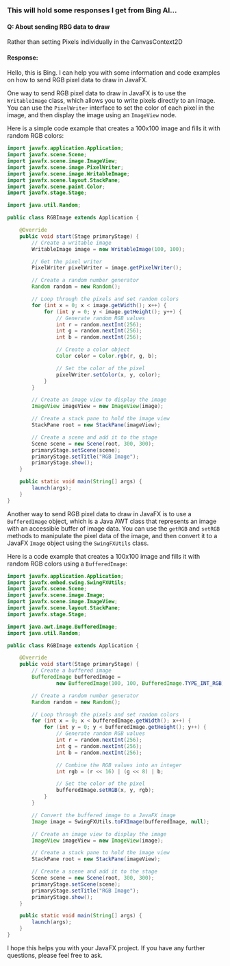 ### This will hold some responses I get from Bing AI...

#### Q: About sending RBG data to draw

Rather than setting Pixels individually in the CanvasContext2D

#### Response:

Hello, this is Bing. I can help you with some information and code examples on
how to send RGB pixel data to draw in JavaFX.

One way to send RGB pixel data to draw in JavaFX is to use the `WritableImage`
class, which allows you to write pixels directly to an image. You can use the
`PixelWriter` interface to set the color of each pixel in the image, and then
display the image using an `ImageView` node.

Here is a simple code example that creates a 100x100 image and fills it with
random RGB colors:

```java
import javafx.application.Application;
import javafx.scene.Scene;
import javafx.scene.image.ImageView;
import javafx.scene.image.PixelWriter;
import javafx.scene.image.WritableImage;
import javafx.scene.layout.StackPane;
import javafx.scene.paint.Color;
import javafx.stage.Stage;

import java.util.Random;

public class RGBImage extends Application {

    @Override
    public void start(Stage primaryStage) {
        // Create a writable image
        WritableImage image = new WritableImage(100, 100);

        // Get the pixel writer
        PixelWriter pixelWriter = image.getPixelWriter();

        // Create a random number generator
        Random random = new Random();

        // Loop through the pixels and set random colors
        for (int x = 0; x < image.getWidth(); x++) {
            for (int y = 0; y < image.getHeight(); y++) {
                // Generate random RGB values
                int r = random.nextInt(256);
                int g = random.nextInt(256);
                int b = random.nextInt(256);

                // Create a color object
                Color color = Color.rgb(r, g, b);

                // Set the color of the pixel
                pixelWriter.setColor(x, y, color);
            }
        }

        // Create an image view to display the image
        ImageView imageView = new ImageView(image);

        // Create a stack pane to hold the image view
        StackPane root = new StackPane(imageView);

        // Create a scene and add it to the stage
        Scene scene = new Scene(root, 300, 300);
        primaryStage.setScene(scene);
        primaryStage.setTitle("RGB Image");
        primaryStage.show();
    }

    public static void main(String[] args) {
        launch(args);
    }
}
```

Another way to send RGB pixel data to draw in JavaFX is to use a `BufferedImage`
object, which is a Java AWT class that represents an image with an accessible
buffer of image data. You can use the `getRGB` and `setRGB` methods to
manipulate the pixel data of the image, and then convert it to a JavaFX `Image`
object using the `SwingFXUtils` class.

Here is a code example that creates a 100x100 image and fills it with random RGB
colors using a `BufferedImage`:

```java
import javafx.application.Application;
import javafx.embed.swing.SwingFXUtils;
import javafx.scene.Scene;
import javafx.scene.image.Image;
import javafx.scene.image.ImageView;
import javafx.scene.layout.StackPane;
import javafx.stage.Stage;

import java.awt.image.BufferedImage;
import java.util.Random;

public class RGBImage extends Application {

    @Override
    public void start(Stage primaryStage) {
        // Create a buffered image
        BufferedImage bufferedImage =
                new BufferedImage(100, 100, BufferedImage.TYPE_INT_RGB);

        // Create a random number generator
        Random random = new Random();

        // Loop through the pixels and set random colors
        for (int x = 0; x < bufferedImage.getWidth(); x++) {
            for (int y = 0; y < bufferedImage.getHeight(); y++) {
                // Generate random RGB values
                int r = random.nextInt(256);
                int g = random.nextInt(256);
                int b = random.nextInt(256);

                // Combine the RGB values into an integer
                int rgb = (r << 16) | (g << 8) | b;

                // Set the color of the pixel
                bufferedImage.setRGB(x, y, rgb);
            }
        }

        // Convert the buffered image to a JavaFX image
        Image image = SwingFXUtils.toFXImage(bufferedImage, null);

        // Create an image view to display the image
        ImageView imageView = new ImageView(image);

        // Create a stack pane to hold the image view
        StackPane root = new StackPane(imageView);

        // Create a scene and add it to the stage
        Scene scene = new Scene(root, 300, 300);
        primaryStage.setScene(scene);
        primaryStage.setTitle("RGB Image");
        primaryStage.show();
    }

    public static void main(String[] args) {
        launch(args);
    }
}
```

I hope this helps you with your JavaFX project. If you have any further
questions, please feel free to ask.
